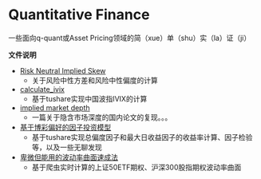 # Quantitative Finance

一些面向q-quant或Asset Pricing领域的简（xue）单（shu）实（la）证（ji）

**文件说明**

* [Risk Neutral Implied Skew](https://github.com/coolgan/Quantitative-Finance/tree/master/Risk%20Neutral%20Implied%20Skew)
  * 关于风险中性方差和风险中性偏度的计算
* [calculate_ivix](https://github.com/coolgan/Quantitative-Finance/tree/master/calculate_ivix)
  * 基于tushare实现中国波指IVIX的计算
* [implied market depth](https://github.com/coolgan/Quantitative-Finance/tree/master/calculate%20implied%20volatility)
  * 一篇关于隐含市场深度的国内论文的复现。。。
* [基于博彩偏好的因子投资模型](https://github.com/coolgan/Quantitative-Finance/tree/master/%E5%9F%BA%E4%BA%8E%E5%8D%9A%E5%BD%A9%E5%81%8F%E5%A5%BD%E7%9A%84%E5%9B%A0%E5%AD%90%E6%8A%95%E8%B5%84%E6%A8%A1%E5%9E%8B)
  * 基于tushare实现总偏度因子和最大日收益因子的收益率计算、因子检验等，以及一些无聊发现
* [卑微但能用的波动率曲面速成法](https://github.com/coolgan/Quantitative-Finance/blob/master/Bw_ivsurface.ipynb)
  * 基于爬虫实时计算的上证50ETF期权、沪深300股指期权波动率曲面
